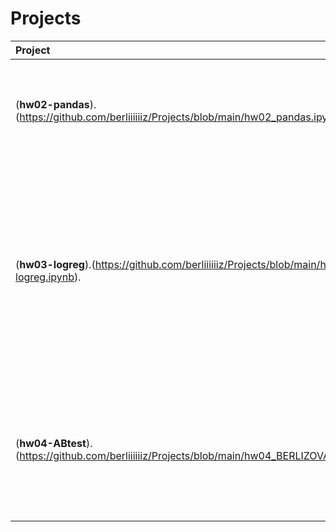 # Projects
Project | Description |
| :-------| :-----------|
| (**hw02-pandas**).(https://github.com/berliiiiiiz/Projects/blob/main/hw02_pandas.ipynb). | Основы pandas, работаем с оценкой рисков компаний и ценностью акций.|
| (**hw03-logreg**).(https://github.com/berliiiiiiz/Projects/blob/main/hw03-logreg.ipynb). | Основы построения регрессий, работаем с датасетом, состоящим из списка транзакций каждого пользователя и его полом. Строим регрессию для определения пола по сумме и категории транзакции.|
| (**hw04-ABtest**).(https://github.com/berliiiiiiz/Projects/blob/main/hw04_BERLIZOVA.ipynb). | Проверяем гипотезы по различным критериям, работаем с AB и AA тестами. Также визуализируем динамику средних при разных MDE.|
